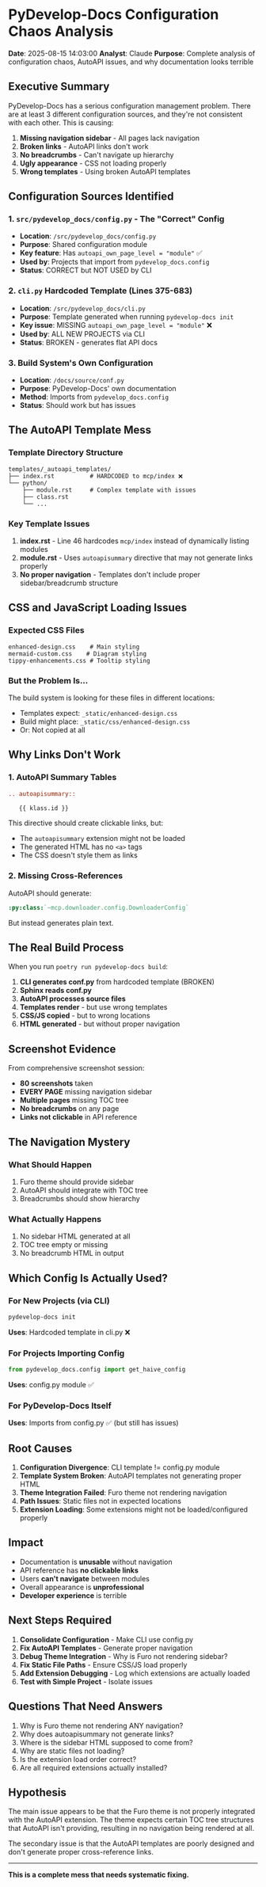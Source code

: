 # PyDevelop-Docs Configuration Chaos Analysis

**Date**: 2025-08-15 14:03:00
**Analyst**: Claude
**Purpose**: Complete analysis of configuration chaos, AutoAPI issues, and why documentation looks terrible

## Executive Summary

PyDevelop-Docs has a serious configuration management problem. There are at least 3 different configuration sources, and they're not consistent with each other. This is causing:

1. **Missing navigation sidebar** - All pages lack navigation
2. **Broken links** - AutoAPI links don't work
3. **No breadcrumbs** - Can't navigate up hierarchy
4. **Ugly appearance** - CSS not loading properly
5. **Wrong templates** - Using broken AutoAPI templates

## Configuration Sources Identified

### 1. `src/pydevelop_docs/config.py` - The "Correct" Config

- **Location**: `/src/pydevelop_docs/config.py`
- **Purpose**: Shared configuration module
- **Key feature**: Has `autoapi_own_page_level = "module"` ✅
- **Used by**: Projects that import from `pydevelop_docs.config`
- **Status**: CORRECT but NOT USED by CLI

### 2. `cli.py` Hardcoded Template (Lines 375-683)

- **Location**: `/src/pydevelop_docs/cli.py`
- **Purpose**: Template generated when running `pydevelop-docs init`
- **Key issue**: MISSING `autoapi_own_page_level = "module"` ❌
- **Used by**: ALL NEW PROJECTS via CLI
- **Status**: BROKEN - generates flat API docs

### 3. Build System's Own Configuration

- **Location**: `/docs/source/conf.py`
- **Purpose**: PyDevelop-Docs' own documentation
- **Method**: Imports from `pydevelop_docs.config`
- **Status**: Should work but has issues

## The AutoAPI Template Mess

### Template Directory Structure

```
templates/_autoapi_templates/
├── index.rst          # HARDCODED to mcp/index ❌
└── python/
    ├── module.rst     # Complex template with issues
    ├── class.rst
    └── ...
```

### Key Template Issues

1. **index.rst** - Line 46 hardcodes `mcp/index` instead of dynamically listing modules
2. **module.rst** - Uses `autoapisummary` directive that may not generate links properly
3. **No proper navigation** - Templates don't include proper sidebar/breadcrumb structure

## CSS and JavaScript Loading Issues

### Expected CSS Files

```
enhanced-design.css    # Main styling
mermaid-custom.css    # Diagram styling
tippy-enhancements.css # Tooltip styling
```

### But the Problem Is...

The build system is looking for these files in different locations:

- Templates expect: `_static/enhanced-design.css`
- Build might place: `_static/css/enhanced-design.css`
- Or: Not copied at all

## Why Links Don't Work

### 1. AutoAPI Summary Tables

```rst
.. autoapisummary::

   {{ klass.id }}
```

This directive should create clickable links, but:

- The `autoapisummary` extension might not be loaded
- The generated HTML has no `<a>` tags
- The CSS doesn't style them as links

### 2. Missing Cross-References

AutoAPI should generate:

```rst
:py:class:`~mcp.downloader.config.DownloaderConfig`
```

But instead generates plain text.

## The Real Build Process

When you run `poetry run pydevelop-docs build`:

1. **CLI generates conf.py** from hardcoded template (BROKEN)
2. **Sphinx reads conf.py**
3. **AutoAPI processes source files**
4. **Templates render** - but use wrong templates
5. **CSS/JS copied** - but to wrong locations
6. **HTML generated** - but without proper navigation

## Screenshot Evidence

From comprehensive screenshot session:

- **80 screenshots** taken
- **EVERY PAGE** missing navigation sidebar
- **Multiple pages** missing TOC tree
- **No breadcrumbs** on any page
- **Links not clickable** in API reference

## The Navigation Mystery

### What Should Happen

1. Furo theme should provide sidebar
2. AutoAPI should integrate with TOC tree
3. Breadcrumbs should show hierarchy

### What Actually Happens

1. No sidebar HTML generated at all
2. TOC tree empty or missing
3. No breadcrumb HTML in output

## Which Config Is Actually Used?

### For New Projects (via CLI)

```bash
pydevelop-docs init
```

**Uses**: Hardcoded template in cli.py ❌

### For Projects Importing Config

```python
from pydevelop_docs.config import get_haive_config
```

**Uses**: config.py module ✅

### For PyDevelop-Docs Itself

**Uses**: Imports from config.py ✅ (but still has issues)

## Root Causes

1. **Configuration Divergence**: CLI template != config.py module
2. **Template System Broken**: AutoAPI templates not generating proper HTML
3. **Theme Integration Failed**: Furo theme not rendering navigation
4. **Path Issues**: Static files not in expected locations
5. **Extension Loading**: Some extensions might not be loaded/configured properly

## Impact

- Documentation is **unusable** without navigation
- API reference has **no clickable links**
- Users **can't navigate** between modules
- Overall appearance is **unprofessional**
- **Developer experience** is terrible

## Next Steps Required

1. **Consolidate Configuration** - Make CLI use config.py
2. **Fix AutoAPI Templates** - Generate proper navigation
3. **Debug Theme Integration** - Why is Furo not rendering sidebar?
4. **Fix Static File Paths** - Ensure CSS/JS load properly
5. **Add Extension Debugging** - Log which extensions are actually loaded
6. **Test with Simple Project** - Isolate issues

## Questions That Need Answers

1. Why is Furo theme not rendering ANY navigation?
2. Why does autoapisummary not generate links?
3. Where is the sidebar HTML supposed to come from?
4. Why are static files not loading?
5. Is the extension load order correct?
6. Are all required extensions actually installed?

## Hypothesis

The main issue appears to be that the Furo theme is not properly integrated with the AutoAPI extension. The theme expects certain TOC tree structures that AutoAPI isn't providing, resulting in no navigation being rendered at all.

The secondary issue is that the AutoAPI templates are poorly designed and don't generate proper cross-reference links.

---

**This is a complete mess that needs systematic fixing.**
